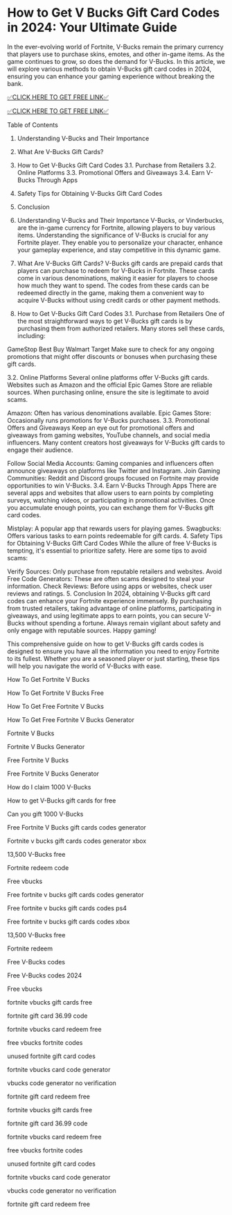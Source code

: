 # How to Get V Bucks Gift Card Codes in 2024: Your Ultimate Guide
In the ever-evolving world of Fortnite, V-Bucks remain the primary currency that players use to purchase skins, emotes, and other in-game items. As the game continues to grow, so does the demand for V-Bucks. In this article, we will explore various methods to obtain V-Bucks gift card codes in 2024, ensuring you can enhance your gaming experience without breaking the bank.

[✅CLICK HERE TO GET FREE LINK✅](https://freesingup.online/allgiftcards/)

[✅CLICK HERE TO GET FREE LINK✅](https://freesingup.online/allgiftcards/)

Table of Contents
1. Understanding V-Bucks and Their Importance
2. What Are V-Bucks Gift Cards?
3. How to Get V-Bucks Gift Card Codes
3.1. Purchase from Retailers
3.2. Online Platforms
3.3. Promotional Offers and Giveaways
3.4. Earn V-Bucks Through Apps
4. Safety Tips for Obtaining V-Bucks Gift Card Codes
5. Conclusion
1. Understanding V-Bucks and Their Importance
V-Bucks, or Vinderbucks, are the in-game currency for Fortnite, allowing players to buy various items. Understanding the significance of V-Bucks is crucial for any Fortnite player. They enable you to personalize your character, enhance your gameplay experience, and stay competitive in this dynamic game.

2. What Are V-Bucks Gift Cards?
V-Bucks gift cards are prepaid cards that players can purchase to redeem for V-Bucks in Fortnite. These cards come in various denominations, making it easier for players to choose how much they want to spend. The codes from these cards can be redeemed directly in the game, making them a convenient way to acquire V-Bucks without using credit cards or other payment methods.

3. How to Get V-Bucks Gift Card Codes
3.1. Purchase from Retailers
One of the most straightforward ways to get V-Bucks gift cards is by purchasing them from authorized retailers. Many stores sell these cards, including:

GameStop
Best Buy
Walmart
Target
Make sure to check for any ongoing promotions that might offer discounts or bonuses when purchasing these gift cards.

3.2. Online Platforms
Several online platforms offer V-Bucks gift cards. Websites such as Amazon and the official Epic Games Store are reliable sources. When purchasing online, ensure the site is legitimate to avoid scams.

Amazon: Often has various denominations available.
Epic Games Store: Occasionally runs promotions for V-Bucks purchases.
3.3. Promotional Offers and Giveaways
Keep an eye out for promotional offers and giveaways from gaming websites, YouTube channels, and social media influencers. Many content creators host giveaways for V-Bucks gift cards to engage their audience.

Follow Social Media Accounts: Gaming companies and influencers often announce giveaways on platforms like Twitter and Instagram.
Join Gaming Communities: Reddit and Discord groups focused on Fortnite may provide opportunities to win V-Bucks.
3.4. Earn V-Bucks Through Apps
There are several apps and websites that allow users to earn points by completing surveys, watching videos, or participating in promotional activities. Once you accumulate enough points, you can exchange them for V-Bucks gift card codes.

Mistplay: A popular app that rewards users for playing games.
Swagbucks: Offers various tasks to earn points redeemable for gift cards.
4. Safety Tips for Obtaining V-Bucks Gift Card Codes
While the allure of free V-Bucks is tempting, it's essential to prioritize safety. Here are some tips to avoid scams:

Verify Sources: Only purchase from reputable retailers and websites.
Avoid Free Code Generators: These are often scams designed to steal your information.
Check Reviews: Before using apps or websites, check user reviews and ratings.
5. Conclusion
In 2024, obtaining V-Bucks gift card codes can enhance your Fortnite experience immensely. By purchasing from trusted retailers, taking advantage of online platforms, participating in giveaways, and using legitimate apps to earn points, you can secure V-Bucks without spending a fortune. Always remain vigilant about safety and only engage with reputable sources. Happy gaming!

This comprehensive guide on how to get V-Bucks gift cards codes is designed to ensure you have all the information you need to enjoy Fortnite to its fullest. Whether you are a seasoned player or just starting, these tips will help you navigate the world of V-Bucks with ease.

How To Get Fortnite V Bucks

How To Get Fortnite V Bucks Free

How To Get Free Fortnite V Bucks

How To Get Free Fortnite V Bucks Generator

Fortnite V Bucks

Fortnite V Bucks Generator

Free Fortnite V Bucks

Free Fortnite V Bucks Generator

How do I claim 1000 V-Bucks

How to get V-Bucks gift cards for free

Can you gift 1000 V-Bucks

Free Fortnite V Bucks gift cards codes generator

Fortnite v bucks gift cards codes generator xbox

13,500 V-Bucks free

Fortnite redeem code

Free vbucks

Free fortnite v bucks gift cards codes generator

Free fortnite v bucks gift cards codes ps4

Free fortnite v bucks gift cards codes xbox

13,500 V-Bucks free

Fortnite redeem

Free V-Bucks codes

Free V-Bucks codes 2024

Free vbucks

fortnite vbucks gift cards free

fortnite gift card 36.99 code

fortnite vbucks card redeem free

free vbucks fortnite codes

unused fortnite gift card codes

fortnite vbucks card code generator

vbucks code generator no verification

fortnite gift card redeem free

fortnite vbucks gift cards free

fortnite gift card 36.99 code

fortnite vbucks card redeem free

free vbucks fortnite codes

unused fortnite gift card codes

fortnite vbucks card code generator

vbucks code generator no verification

fortnite gift card redeem free
